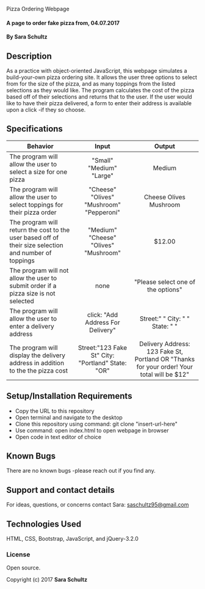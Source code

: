 Pizza Ordering Webpage

#### A page to order fake pizza from, 04.07.2017

#### By Sara Schultz

## Description

As a practice with object-oriented JavaScript, this webpage simulates a build-your-own pizza ordering site. It allows the user three options to select from for the size of the pizza, and as many toppings from the listed selections as they would like. The program calculates the cost of the pizza based off of their selections and returns that to the user. If the user would like to have their pizza delivered, a form to enter their address is available upon a click -if they so choose.

## Specifications

| Behavior | Input | Output |
|----------|:-----:|:------:|
| The program will allow the user to select a size for one pizza | "Small" "Medium" "Large" | Medium |
| The program will allow the user to select toppings for their pizza order  | "Cheese" "Olives" "Mushroom" "Pepperoni" | Cheese Olives Mushroom |
| The program will return the cost to the user based off of their size selection and number of toppings | "Medium" "Cheese" "Olives" "Mushroom" | $12.00 |
| The program will not allow the user to submit order if a pizza size is not selected | none | "Please select one of the options" |
| The program will allow the user to enter a delivery address | click: "Add Address For Delivery" | Street:" " City: " " State: " " |
| The program will display the delivery address in addition to the the pizza cost | Street:"123 Fake St" City: "Portland" State: "OR" | Delivery Address: 123 Fake St, Portland OR "Thanks for your order! Your total will be $12" |

## Setup/Installation Requirements

* Copy the URL to this repository
* Open terminal and navigate to the desktop
* Clone this repository using command: git clone "insert-url-here"
* Use command: open index.html to open webpage in browser
* Open code in text editor of choice

## Known Bugs

There are no known bugs -please reach out if you find any.

## Support and contact details

For ideas, questions, or concerns contact Sara: saschultz95@gmail.com

## Technologies Used

HTML, CSS, Bootstrap, JavaScript, and jQuery-3.2.0

### License

Open source.

Copyright (c) 2017 **Sara Schultz**
